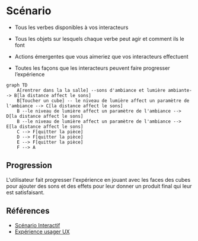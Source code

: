 # Scénario

<!-- Ici mettre tous les documents et références concernant la scéanrisation de l'expérience   -->

* Tous les verbes disponibles à vos interacteurs

* Tous les objets sur lesquels chaque verbe peut agir et comment ils le font

* Actions émergentes que vous aimeriez que vos interacteurs effectuent

* Toutes les façons que les interacteurs peuvent faire progresser l’expérience

```mermaid
graph TD
    A[rentrer dans la la salle] --sons d'ambiance et lumière ambiante--> B[la distance affect le sons]
    B[Toucher un cube] -- le niveau de lumière affect un paramètre de l'ambiance --> C[la distance affect le sons]
    B --le niveau de lumière affect un paramètre de l'ambiance --> D[la distance affect le sons]
    B --le niveau de lumière affect un paramètre de l'ambiance --> E[la distance affect le sons]
    C --> F[quitter la pièce]
    D --> F[quitter la pièce]
    E --> F[quitter la pièce]
    F --> A
```

## Progression
L'utilisateur fait progresser l'expérience en jouant avec les faces des cubes pour ajouter des sons et des effets pour leur donner un produit final qui leur est satisfaisant.

## Références

* [Scénario Interactif](https://tim-montmorency.com/582523-gestion/#/contenus/2_scenarisation/20_scenario/20_interactif/)
* [Expérience usager UX](https://tim-montmorency.com/582523-gestion/#/contenus/2_scenarisation/20_scenario/40_ux/)

